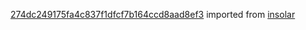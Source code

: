 [274dc249175fa4c837f1dfcf7b164ccd8aad8ef3](https://github.com/insolar/insolar/commit/274dc249175fa4c837f1dfcf7b164ccd8aad8ef3) imported from [insolar](https://github.com/insolar/insolar)
